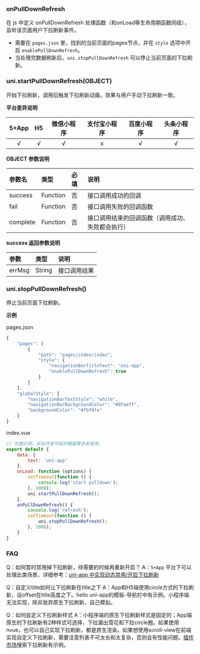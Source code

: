 ### onPullDownRefresh
在 js 中定义 onPullDownRefresh 处理函数（和onLoad等生命周期函数同级），监听该页面用户下拉刷新事件。

- 需要在 ``pages.json`` 里，找到的当前页面的pages节点，并在 ``style`` 选项中开启 ``enablePullDownRefresh``。
- 当处理完数据刷新后，``uni.stopPullDownRefresh`` 可以停止当前页面的下拉刷新。

### uni.startPullDownRefresh(OBJECT)
开始下拉刷新，调用后触发下拉刷新动画，效果与用户手动下拉刷新一致。

**平台差异说明**

|5+App|H5|微信小程序|支付宝小程序|百度小程序|头条小程序|
|:-:|:-:|:-:|:-:|:-:|:-:|
|√|√|√|x|√|√|

**OBJECT 参数说明**

|参数名|类型|必填|说明|
|:-|:-|:-|:-|
|success|Function|否|接口调用成功的回调|
|fail|Function|否|接口调用失败的回调函数|
|complete|Function|否|接口调用结束的回调函数（调用成功、失败都会执行）|

**success 返回参数说明**

|参数|类型|说明|
|:-|:-|:-|
|errMsg|String|接口调用结果|

### uni.stopPullDownRefresh()
停止当前页面下拉刷新。

**示例**

pages.json

```javascript
{
    "pages": [
        {
        	"path": "pages/index/index",
        	"style": {
        		"navigationBarTitleText": "uni-app",
        		"enablePullDownRefresh": true
        	}
        }
    ],
    "globalStyle": {
    	"navigationBarTextStyle": "white",
    	"navigationBarBackgroundColor": "#0faeff",
    	"backgroundColor": "#fbf9fe"
    }
}
```

index.vue
```javascript
// 仅做示例，实际开发中延时根据需求来使用。
export default {
	data: {
		text: 'uni-app'
	},
	onLoad: function (options) {
		setTimeout(function () {
			console.log('start pulldown');
		}, 1000);
		uni.startPullDownRefresh();
	},
	onPullDownRefresh() {
		console.log('refresh');
		setTimeout(function () {
			uni.stopPullDownRefresh();
		}, 1000);
	}
}
```

### FAQ
Q：如何暂时禁用掉下拉刷新，待需要的时候再重新开启？
A：`5+App` 平台下可以处理此类场景，详细参考：[uni-app 中实现动态禁用/开启下拉刷新](http://ask.dcloud.net.cn/article/35134)

Q：自定义title如何让下拉刷新在title之下
A：App和H5端使用circle方式的下拉刷新，设offset在title高度之下。hello uni-app的模板-导航栏中有示例。小程序端无法实现，除非放弃原生下拉刷新，自己模拟。

Q：如何自定义下拉刷新样式
A：小程序端的原生下拉刷新样式是固定的；App端原生的下拉刷新有2种样式可选择，下拉漏出雪花和下拉circle圈。如果使用nvue，也可以自己实现下拉刷新，都是原生渲染。如果想使用scroll-view在前端实现自定义下拉刷新，需要注意列表不可太长和太复杂，否则会有性能问题。[插件市场](https://ext.dcloud.net.cn/)搜索下拉刷新有示例。
